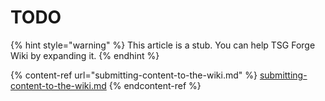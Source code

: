 # TODO

{% hint style="warning" %}
This article is a stub. You can help TSG Forge Wiki by expanding it.
{% endhint %}

{% content-ref url="submitting-content-to-the-wiki.md" %}
[submitting-content-to-the-wiki.md](submitting-content-to-the-wiki.md)
{% endcontent-ref %}

